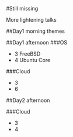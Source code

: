 #Still missing

More lightening talks

##Day1 morning themes

##Day1 afternoon
###OS
- 3 FreeBSD
- 4 Ubuntu Core

###Cloud
- 3
- 6

##Day2 afternoon

###Cloud
- 3
- 4

